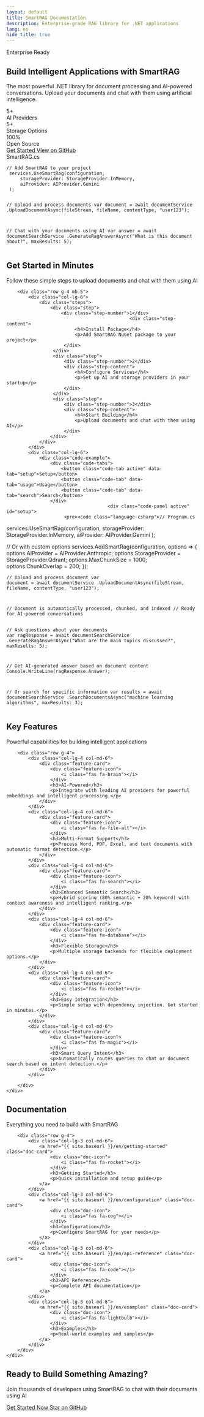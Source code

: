 ```yaml
---
layout: default
title: SmartRAG Documentation
description: Enterprise-grade RAG library for .NET applications
lang: en
hide_title: true
---
```


<!-- Hero Section -->
<section class="hero-section">
    <div class="hero-background"></div>
    <div class="container">
        <div class="row align-items-center min-vh-100">
            <div class="col-lg-6">
                <div class="hero-content">
                    <div class="hero-badge">
                        <i class="fas fa-star"></i>
                        <span>Enterprise Ready</span>
                    </div>
                    <h1 class="hero-title">
                        Build Intelligent Applications with 
                        <span class="text-gradient">SmartRAG</span>
                    </h1>
                                         <p class="hero-description">
                         The most powerful .NET library for document processing and AI-powered conversations. 
                         Upload your documents and chat with them using artificial intelligence.
                     </p>
                    <div class="hero-stats">
                        <div class="stat-item">
                            <div class="stat-number">5+</div>
                            <div class="stat-label">AI Providers</div>
                        </div>
                        <div class="stat-item">
                            <div class="stat-number">5+</div>
                            <div class="stat-label">Storage Options</div>
                        </div>
                        <div class="stat-item">
                            <div class="stat-number">100%</div>
                            <div class="stat-label">Open Source</div>
                        </div>
                    </div>
                    <div class="hero-buttons">
                        <a href="{{ site.baseurl }}/en/getting-started" class="btn btn-primary btn-lg">
                            <i class="fas fa-rocket"></i>
                            Get Started
                        </a>
                        <a href="https://github.com/byerlikaya/SmartRAG" class="btn btn-outline-light btn-lg" target="_blank">
                            <i class="fab fa-github"></i>
                            View on GitHub
                        </a>
                    </div>
                </div>
            </div>
            <div class="col-lg-6">
                <div class="hero-visual">
                    <div class="code-window">
                        <div class="code-header">
                            <div class="code-dots">
                                <span></span>
                                <span></span>
                                <span></span>
                            </div>
                            <div class="code-title">SmartRAG.cs</div>
                        </div>
                                                 <div class="code-content">
                             <pre><code class="language-csharp">// Add SmartRAG to your project
 services.UseSmartRag(configuration,
     storageProvider: StorageProvider.InMemory,
     aiProvider: AIProvider.Gemini
 );

 // Upload and process documents
 var document = await documentService
     .UploadDocumentAsync(fileStream, fileName, contentType, "user123");

 // Chat with your documents using AI
 var answer = await documentSearchService
     .GenerateRagAnswerAsync("What is this document about?", maxResults: 5);</code></pre>
                         </div>
                    </div>
                </div>
            </div>
        </div>
    </div>
</section>

<!-- Quick Start Section -->
<section class="quick-start-section">
    <div class="container">
        <div class="section-header text-center">
            <h2 class="section-title">Get Started in Minutes</h2>
                                 <p class="section-description">
                         Follow these simple steps to upload documents and chat with them using AI
                     </p>
        </div>
        
        <div class="row g-4 mb-5">
            <div class="col-lg-6">
                <div class="steps">
                    <div class="step">
                        <div class="step-number">1</div>
                                                 <div class="step-content">
                             <h4>Install Package</h4>
                             <p>Add SmartRAG NuGet package to your project</p>
                         </div>
                     </div>
                     <div class="step">
                         <div class="step-number">2</div>
                         <div class="step-content">
                             <h4>Configure Services</h4>
                             <p>Set up AI and storage providers in your startup</p>
                         </div>
                     </div>
                     <div class="step">
                         <div class="step-number">3</div>
                         <div class="step-content">
                             <h4>Start Building</h4>
                             <p>Upload documents and chat with them using AI</p>
                         </div>
                    </div>
                </div>
            </div>
            <div class="col-lg-6">
                <div class="code-example">
                    <div class="code-tabs">
                        <button class="code-tab active" data-tab="setup">Setup</button>
                        <button class="code-tab" data-tab="usage">Usage</button>
                        <button class="code-tab" data-tab="search">Search</button>
                    </div>
                                         <div class="code-panel active" id="setup">
                         <pre><code class="language-csharp">// Program.cs
 services.UseSmartRag(configuration,
     storageProvider: StorageProvider.InMemory,
     aiProvider: AIProvider.Gemini
 );

 // Or with custom options
 services.AddSmartRag(configuration, options =>
 {
     options.AIProvider = AIProvider.Anthropic;
     options.StorageProvider = StorageProvider.Qdrant;
     options.MaxChunkSize = 1000;
     options.ChunkOverlap = 200;
 });</code></pre>
                     </div>
                     <div class="code-panel" id="usage">
                         <pre><code class="language-csharp">// Upload and process document
 var document = await documentService
     .UploadDocumentAsync(fileStream, fileName, contentType, "user123");

 // Document is automatically processed, chunked, and indexed
 // Ready for AI-powered conversations</code></pre>
                     </div>
                     <div class="code-panel" id="search">
                         <pre><code class="language-csharp">// Ask questions about your documents
 var ragResponse = await documentSearchService
     .GenerateRagAnswerAsync("What are the main topics discussed?", maxResults: 5);

 // Get AI-generated answer based on document content
 Console.WriteLine(ragResponse.Answer);

 // Or search for specific information
 var results = await documentSearchService
     .SearchDocumentsAsync("machine learning algorithms", maxResults: 3);</code></pre>
                     </div>
                </div>
            </div>
        </div>
    </div>
</section>

<!-- Features Section -->
<section class="features-section">
    <div class="container">
        <div class="section-header text-center">
            <h2 class="section-title">Key Features</h2>
            <p class="section-description">
                Powerful capabilities for building intelligent applications
            </p>
        </div>
        
        <div class="row g-4">
            <div class="col-lg-4 col-md-6">
                <div class="feature-card">
                    <div class="feature-icon">
                        <i class="fas fa-brain"></i>
                    </div>
                    <h3>AI-Powered</h3>
                    <p>Integrate with leading AI providers for powerful embeddings and intelligent processing.</p>
                </div>
            </div>
            <div class="col-lg-4 col-md-6">
                <div class="feature-card">
                    <div class="feature-icon">
                        <i class="fas fa-file-alt"></i>
                    </div>
                    <h3>Multi-Format Support</h3>
                    <p>Process Word, PDF, Excel, and text documents with automatic format detection.</p>
                </div>
            </div>
            <div class="col-lg-4 col-md-6">
                <div class="feature-card">
                    <div class="feature-icon">
                        <i class="fas fa-search"></i>
                    </div>
                    <h3>Enhanced Semantic Search</h3>
                    <p>Hybrid scoring (80% semantic + 20% keyword) with context awareness and intelligent ranking.</p>
                </div>
            </div>
            <div class="col-lg-4 col-md-6">
                <div class="feature-card">
                    <div class="feature-icon">
                        <i class="fas fa-database"></i>
                    </div>
                    <h3>Flexible Storage</h3>
                    <p>Multiple storage backends for flexible deployment options.</p>
                </div>
            </div>
            <div class="col-lg-4 col-md-6">
                <div class="feature-card">
                    <div class="feature-icon">
                        <i class="fas fa-rocket"></i>
                    </div>
                    <h3>Easy Integration</h3>
                    <p>Simple setup with dependency injection. Get started in minutes.</p>
                </div>
            </div>
            <div class="col-lg-4 col-md-6">
                <div class="feature-card">
                    <div class="feature-icon">
                        <i class="fas fa-magic"></i>
                    </div>
                    <h3>Smart Query Intent</h3>
                    <p>Automatically routes queries to chat or document search based on intent detection.</p>
                </div>
            </div>

        </div>
    </div>
</section>





<!-- Documentation Section -->
<section class="documentation-section">
    <div class="container">
        <div class="section-header text-center">
            <h2 class="section-title">Documentation</h2>
            <p class="section-description">
                Everything you need to build with SmartRAG
            </p>
        </div>
        
        <div class="row g-4">
            <div class="col-lg-3 col-md-6">
                <a href="{{ site.baseurl }}/en/getting-started" class="doc-card">
                    <div class="doc-icon">
                        <i class="fas fa-rocket"></i>
                    </div>
                    <h3>Getting Started</h3>
                    <p>Quick installation and setup guide</p>
                </a>
            </div>
            <div class="col-lg-3 col-md-6">
                <a href="{{ site.baseurl }}/en/configuration" class="doc-card">
                    <div class="doc-icon">
                        <i class="fas fa-cog"></i>
                    </div>
                    <h3>Configuration</h3>
                    <p>Configure SmartRAG for your needs</p>
                </a>
            </div>
            <div class="col-lg-3 col-md-6">
                <a href="{{ site.baseurl }}/en/api-reference" class="doc-card">
                    <div class="doc-icon">
                        <i class="fas fa-code"></i>
                    </div>
                    <h3>API Reference</h3>
                    <p>Complete API documentation</p>
                </a>
            </div>
            <div class="col-lg-3 col-md-6">
                <a href="{{ site.baseurl }}/en/examples" class="doc-card">
                    <div class="doc-icon">
                        <i class="fas fa-lightbulb"></i>
                    </div>
                    <h3>Examples</h3>
                    <p>Real-world examples and samples</p>
                </a>
            </div>
        </div>
    </div>
</section>

<!-- CTA Section -->
<section class="cta-section">
    <div class="container">
        <div class="cta-content text-center">
            <h2>Ready to Build Something Amazing?</h2>
                         <p>Join thousands of developers using SmartRAG to chat with their documents using AI</p>
            <div class="cta-buttons">
                <a href="{{ site.baseurl }}/en/getting-started" class="btn btn-primary btn-lg">
                    <i class="fas fa-rocket"></i>
                    Get Started Now
                </a>
                <a href="https://github.com/byerlikaya/SmartRAG" class="btn btn-outline-light btn-lg" target="_blank">
                    <i class="fab fa-github"></i>
                    Star on GitHub
                </a>
            </div>
        </div>
    </div>
</section>